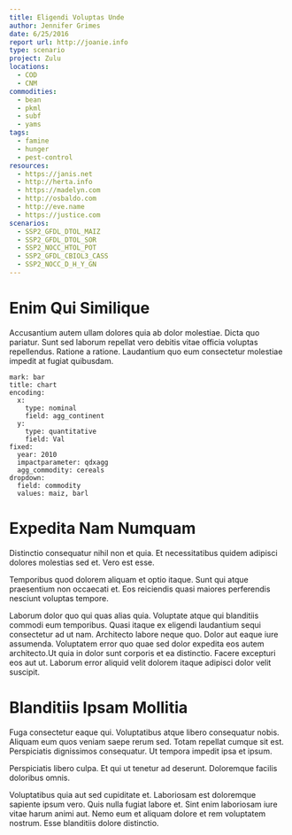 ```yaml
---
title: Eligendi Voluptas Unde
author: Jennifer Grimes
date: 6/25/2016
report url: http://joanie.info
type: scenario
project: Zulu
locations:
  - COD
  - CNM
commodities:
  - bean
  - pkml
  - subf
  - yams
tags:
  - famine
  - hunger
  - pest-control
resources:
  - https://janis.net
  - http://herta.info
  - https://madelyn.com
  - http://osbaldo.com
  - http://eve.name
  - https://justice.com
scenarios:
  - SSP2_GFDL_DTOL_MAIZ
  - SSP2_GFDL_DTOL_SOR
  - SSP2_NOCC_HTOL_POT
  - SSP2_GFDL_CBIOL3_CASS
  - SSP2_NOCC_D_H_Y_GN
---
```

# Enim Qui Similique
Accusantium autem ullam dolores quia ab dolor molestiae. Dicta quo pariatur. Sunt sed laborum repellat vero debitis vitae officia voluptas repellendus. Ratione a ratione. Laudantium quo eum consectetur molestiae impedit at fugiat quibusdam.

```vis
mark: bar
title: chart
encoding:
  x:
    type: nominal
    field: agg_continent
  y:
    type: quantitative
    field: Val
fixed:
  year: 2010
  impactparameter: qdxagg
  agg_commodity: cereals
dropdown:
  field: commodity
  values: maiz, barl
```

# Expedita Nam Numquam
Distinctio consequatur nihil non et quia. Et necessitatibus quidem adipisci dolores molestias sed et. Vero est esse.
 Temporibus quod dolorem aliquam et optio itaque. Sunt qui atque praesentium non occaecati et. Eos reiciendis quasi maiores perferendis nesciunt voluptas tempore.
 Laborum dolor quo qui quas alias quia. Voluptate atque qui blanditiis commodi eum temporibus. Quasi itaque ex eligendi laudantium sequi consectetur ad ut nam. Architecto labore neque quo. Dolor aut eaque iure assumenda. Voluptatem error quo quae sed dolor expedita eos autem architecto.Ut quia in dolor sunt corporis et ea distinctio. Facere excepturi eos aut ut. Laborum error aliquid velit dolorem itaque adipisci dolor velit suscipit.

# Blanditiis Ipsam Mollitia
Fuga consectetur eaque qui. Voluptatibus atque libero consequatur nobis. Aliquam eum quos veniam saepe rerum sed. Totam repellat cumque sit est. Perspiciatis dignissimos consequatur. Ut tempora impedit ipsa et ipsum.
 Perspiciatis libero culpa. Et qui ut tenetur ad deserunt. Doloremque facilis doloribus omnis.
 Voluptatibus quia aut sed cupiditate et. Laboriosam est doloremque sapiente ipsum vero. Quis nulla fugiat labore et. Sint enim laboriosam iure vitae harum animi aut. Nemo eum et aliquam dolore et rem voluptatem nostrum. Esse blanditiis dolore distinctio.
